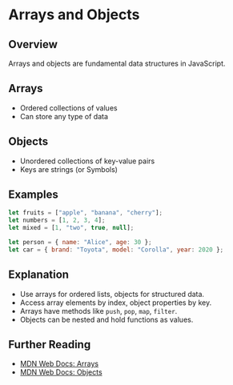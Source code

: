 
# Arrays and Objects

## Overview
Arrays and objects are fundamental data structures in JavaScript.

## Arrays
- Ordered collections of values
- Can store any type of data

## Objects
- Unordered collections of key-value pairs
- Keys are strings (or Symbols)

## Examples
```js
let fruits = ["apple", "banana", "cherry"];
let numbers = [1, 2, 3, 4];
let mixed = [1, "two", true, null];

let person = { name: "Alice", age: 30 };
let car = { brand: "Toyota", model: "Corolla", year: 2020 };
```

## Explanation
- Use arrays for ordered lists, objects for structured data.
- Access array elements by index, object properties by key.
- Arrays have methods like `push`, `pop`, `map`, `filter`.
- Objects can be nested and hold functions as values.

## Further Reading
- [MDN Web Docs: Arrays](https://developer.mozilla.org/en-US/docs/Web/JavaScript/Reference/Global_Objects/Array)
- [MDN Web Docs: Objects](https://developer.mozilla.org/en-US/docs/Web/JavaScript/Guide/Working_with_Objects)
